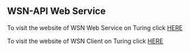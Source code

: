 ## WSN-API Web Service
To visit the website of WSN Web Service on Turing click [HERE](http://turing.une.edu.au/~jsteph32/wsn-api/)

To visit the website of WSN Client on Turing click [HERE](http://turing.une.edu.au/~jsteph32/wsn-client/)


